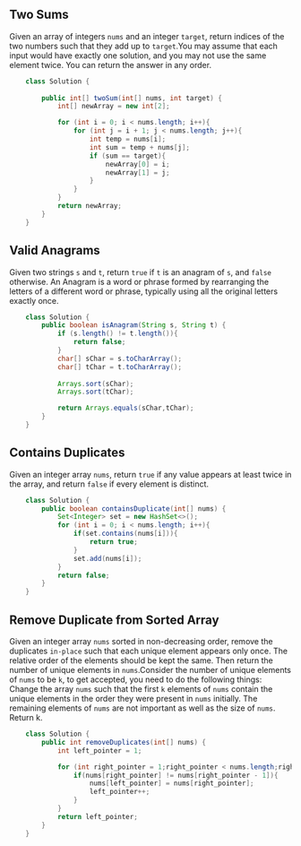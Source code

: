 ## Two Sums
Given an array of integers ```nums``` and an integer ```target```, return indices of the two numbers such that they add up to ```target```.You may assume that each input would have exactly one solution, and you may not use the same element twice.
You can return the answer in any order.

```java
    class Solution {
        
        public int[] twoSum(int[] nums, int target) {
            int[] newArray = new int[2];

            for (int i = 0; i < nums.length; i++){
                for (int j = i + 1; j < nums.length; j++){
                    int temp = nums[i];
                    int sum = temp + nums[j];
                    if (sum == target){
                        newArray[0] = i;
                        newArray[1] = j;
                    }
                }
            }
            return newArray;
        }
    }
```
## Valid Anagrams
Given two strings ```s``` and ```t```, return ```true``` if ```t``` is an anagram of ```s```, and ```false``` otherwise.
An Anagram is a word or phrase formed by rearranging the letters of a different word or phrase, typically using all the original letters exactly once.
```java
    class Solution {
        public boolean isAnagram(String s, String t) {
            if (s.length() != t.length()){
                return false;
            }
            char[] sChar = s.toCharArray();
            char[] tChar = t.toCharArray();
        
            Arrays.sort(sChar);
            Arrays.sort(tChar);

            return Arrays.equals(sChar,tChar);
        }
    }
```
## Contains Duplicates
Given an integer array ```nums```, return ```true``` if any value appears at least twice in the array, and return ```false``` if every element is distinct.
```java
    class Solution {
        public boolean containsDuplicate(int[] nums) {
            Set<Integer> set = new HashSet<>();
            for (int i = 0; i < nums.length; i++){
                if(set.contains(nums[i])){
                    return true;
                }
                set.add(nums[i]);
            }
            return false;
        }
    }
```
## Remove Duplicate from Sorted Array
Given an integer array ```nums``` sorted in non-decreasing order, remove the duplicates ```in-place``` such that each unique element appears only once. The relative order of the elements should be kept the same. Then return the number of unique elements in ```nums```.Consider the number of unique elements of ```nums``` to be ```k```, to get accepted, you need to do the following things:
Change the array ```nums``` such that the first ```k``` elements of ```nums``` contain the unique elements in the order they were present in ```nums``` initially. The remaining elements of ```nums``` are not important as well as the size of ```nums```.
Return k.
```java
    class Solution {
        public int removeDuplicates(int[] nums) {
            int left_pointer = 1;

            for (int right_pointer = 1;right_pointer < nums.length;right_pointer++){
                if(nums[right_pointer] != nums[right_pointer - 1]){
                    nums[left_pointer] = nums[right_pointer];
                    left_pointer++;
                }
            }
            return left_pointer;
        }
    }
```